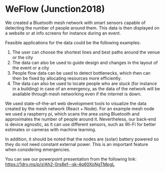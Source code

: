 # WeFlow (Junction2018)

We created a Bluetooth mesh network with smart sensors capable of detecting the number of people around them. This data is then displayed on a website or at info screens for instance during an event. 

Feasible applications for the data could be the following examples:

1.	The user can choose the shortest lines and best paths around the venue or the city
2.	The data can also be used to guide design and changes in the layout of the event or a city
3.	People flow data can be used to detect bottlenecks, which then can then be fixed by allocating resources more efficiently.
4.	The data can also be used to locate people who are stuck (for instance in a building) in case of an emergency, as the data of the network will be available through mesh networking even if the internet is down. 

We used state-of-the-art web development tools to visualize the data created by the mesh network (React + Node). For an example mesh node we used a raspberry pi, which scans the area using Bluetooth and approximates the number of people around it. Nevertheless, our back-end is device agnostic, as it can use different sensors, such as Wi-Fi for better estimates or cameras with machine learning.

In addition, it should be noted that the nodes are (solar) battery powered so they do not need constant external power. This is an important feature when considering emergencies.

You can see our powerpoint presentation from the following link: 
https://1drv.ms/p/s!Ah2-0rs8ef--sk-4q60XoNgTMpgL
